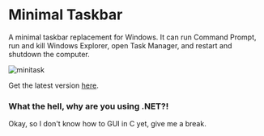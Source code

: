 # Minimal Taskbar
A minimal taskbar replacement for Windows. It can run Command Prompt, run and kill Windows Explorer, open Task Manager, and restart and shutdown the computer.

![minitask](https://github.com/That1M8Head/MinimalTaskbar/raw/main/minitask.png)

Get the latest version [here](https://github.com/That1M8Head/MinimalTaskbar/releases).

### What the hell, why are you using .NET?!
Okay, so I don't know how to GUI in C yet, give me a break.
